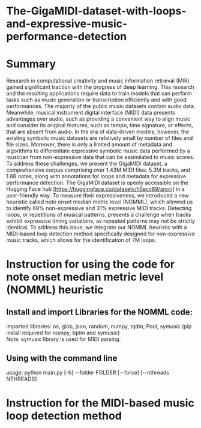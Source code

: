 # The-GigaMIDI-dataset-with-loops-and-expressive-music-performance-detection
# Summary 
Research in computational creativity and music information retrieval (MIR) gained significant traction with the progress of deep learning. This research and the resulting applications require data to train models that can perform tasks such as music generation or transcription efficiently and with good performances.
The majority of the public music datasets contain audio data. Meanwhile, musical instrument digital interface (MIDI) data presents advantages over audio, such as providing a convenient way to align music and consider its original features, such as tempo, time signature, or effects, that are absent from audio. In the era of data-driven models, however, the existing symbolic music datasets are relatively small by number of files and file sizes.
Moreover, there is only a limited amount of metadata and algorithms to differentiate expressive symbolic music data performed by a musician from non-expressive data that can be assimilated to music scores.
To address these challenges, we present the GigaMIDI dataset, a comprehensive corpus comprising over 1.43M MIDI files, 5.3M tracks, and 1.8B notes, along with annotations for loops and metadata for expressive performance detection. The GigaMIDI dataset is openly accessible on the Hugging Face hub [https://huggingface.co/datasets/h5ecv89/anon] in a user-friendly way.
To measure their expressiveness, we introduced a new heuristic called note onset median metric level (NOMML), which allowed us to identify 69% non-expressive and 31% expressive MIDI tracks.
Detecting loops, or repetitions of musical patterns, presents a challenge when tracks exhibit expressive timing variations, as repeated patterns may not be strictly identical. To address this issue, we integrate our NOMML heuristic with a MIDI-based loop detection method specifically designed for non-expressive music tracks, which allows for the identification of 7M loops.

# Instruction for using the code for note onset median metric level (NOMML) heuristic
## Install and import Libraries for the NOMML code: <br /> 
imported libraries: os, glob, json, random, numpy, tqdm, Pool, symusic (pip install required for numpy, tqdm and symusic) <br />
Note: symusic library is used for MIDI parsing.

## Using with the command line  <br />
usage: python main.py [-h] --folder FOLDER [--force] [--nthreads NTHREADS]  <br />

# Instruction for the MIDI-based music loop detection method <br />
